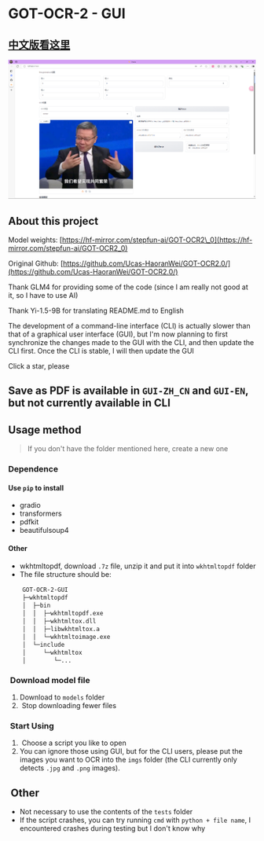 GOT-OCR-2 - GUI
================
## [中文版看这里](README.md)

![img.png](img.png)

About this project
-------------------

Model weights: [https://hf-mirror.com/stepfun-ai/GOT-OCR2\_0](https://hf-mirror.com/stepfun-ai/GOT-OCR2_0)

Original Github: [https://github.com/Ucas-HaoranWei/GOT-OCR2.0/](https://github.com/Ucas-HaoranWei/GOT-OCR2.0/)

Thank GLM4 for providing some of the code (since I am really not good at it, so I have to use AI)

Thank Yi-1.5-9B for translating README.md to English

The development of a command-line interface (CLI) is actually slower than that of a graphical user interface (GUI), but I'm now planning to first synchronize the changes made to the GUI with the CLI, and then update the CLI first. Once the CLI is stable, I will then update the GUI

Click a star, please

Save as PDF is available in `GUI-ZH_CN` and `GUI-EN`, but not currently available in CLI
----------------------------------------------------------------------------------------------

Usage method
-------------

> If you don't have the folder mentioned here, create a new one

### Dependence

#### Use `pip` to install

*   gradio
*   transformers
*   pdfkit
*   beautifulsoup4

#### Other

*   wkhtmltopdf, download `.7z` file, unzip it and put it into `wkhtmltopdf` folder
*   The file structure should be:
```
    GOT-OCR-2-GUI
    ├─wkhtmltopdf
    │  ├─bin
    │  │  ├─wkhtmltopdf.exe
    │  │  ├─wkhtmltox.dll
    │  │  ├─libwkhtmltox.a
    │  │  └─wkhtmltoimage.exe
    │  └─include
    │     └─wkhtmltox
    │        └─...
```

###  Download model file

1.  Download to `models` folder
2.   Stop downloading fewer files

###  Start Using

1.   Choose a script you like to open
2.  You can ignore those using GUI, but for the CLI users, please put the images you want to OCR into the `imgs` folder (the CLI currently only detects `.jpg` and `.png` images).

 Other
------

*   Not necessary to use the contents of the `tests` folder
*   If the script crashes, you can try running `cmd` with `python + file name`, I encountered crashes during testing but I don't know why

